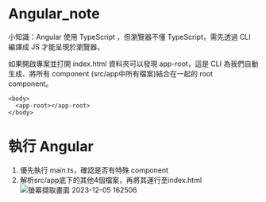 # Angular_note

小知識：Angular 使用 TypeScript ，但瀏覽器不懂 TypeScript，需先透過 CLI 編譯成 JS 才能呈現於瀏覽器。

如果開啟專案並打開 index.html 資料夾可以發現 app-root，這是 CLI 為我們自動生成、將所有 component (src/app中所有檔案)結合在一起的 root component。
```
<body>
  <app-root></app-root>
</body>
```

# 執行 Angular

1. 優先執行 main.ts，確認是否有特殊 component
2. 解析src/app底下的其他4個檔案，再將其運行至index.html
![螢幕擷取畫面 2023-12-05 162506](https://github.com/yuchi0307/Angular_note/assets/67968321/852c363b-5cb6-4ca0-8868-e5f17fd074d3)
